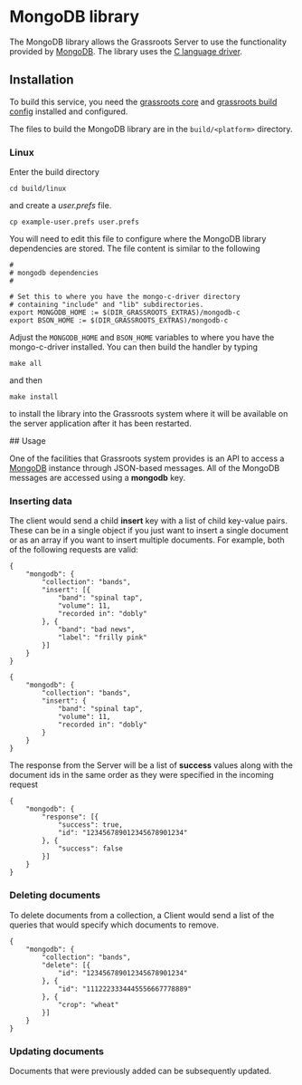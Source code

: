 # MongoDB library

The MongoDB library allows the Grassroots Server to use the functionality provided by [MongoDB](https://www.mongodb.com/). The library uses the [C language driver](https://github.com/mongodb/mongo-c-driver).

## Installation

To build this service, you need the [grassroots core](https://github.com/TGAC/grassroots-core) and [grassroots build config](https://github.com/TGAC/grassroots-build-config) installed and configured. 

The files to build the MongoDB library are in the ```build/<platform>``` directory. 

### Linux

Enter the build directory 

```cd build/linux```

and create a *user.prefs* file.

```cp example-user.prefs user.prefs```

You will need to edit this file to configure where the MongoDB library dependencies are stored. The file content is similar to the following

``` 
#
# mongodb dependencies
#

# Set this to where you have the mongo-c-driver directory 
# containing "include" and "lib" subdirectories.
export MONGODB_HOME := $(DIR_GRASSROOTS_EXTRAS)/mongodb-c
export BSON_HOME := $(DIR_GRASSROOTS_EXTRAS)/mongodb-c
```

Adjust the ```MONGODB_HOME``` and ```BSON_HOME``` variables to where you have the mongo-c-driver installed. You can then build the handler by typing

```make all```

and then 

```make install```

to install the library into the Grassroots system where it will be available on the server application after it has been restarted.


﻿## Usage

One of the facilities that Grassroots system provides is an API to access a [MongoDB](https://www.mongodb.org/) instance through JSON-based messages. All of the MongoDB messages are accessed using a **mongodb** key. 


### Inserting data

The client would send a child **insert** key with a list of child key-value pairs. These can be in a single object if you just want to insert a single document or as an array if you want to insert multiple documents. For example, both of the following requests are valid:

~~~{.json}
{
	"mongodb": {
		"collection": "bands",
		"insert": [{
			"band": "spinal tap",
			"volume": 11,
			"recorded in": "dobly"		
		}, {
			"band": "bad news",
			"label": "frilly pink"
		}]	
	}
}
~~~

~~~{.json}
{
	"mongodb": {
		"collection": "bands",
		"insert": {
			"band": "spinal tap",
			"volume": 11,
			"recorded in": "dobly"		
		}
	}
}
~~~

The response from the Server will be a list of **success** values along with the document ids in the same order as they were specified in the incoming request 

~~~{.json}
{
	"mongodb": {
		"response": [{
			"success": true,
			"id": "123456789012345678901234"
		}, {
			"success": false
		}]
	}
}
~~~

### Deleting documents

To delete documents from a collection, a Client would send a list of the queries that would specify which documents to remove.

~~~{.json}
{
	"mongodb": {
		"collection": "bands",
		"delete": [{
			"id": "123456789012345678901234"
		}, {
			"id": "1112223334445556667778889"
		}, {
			"crop": "wheat"
		}]
	}
}
~~~

### Updating documents

Documents that were previously added can be subsequently updated.

